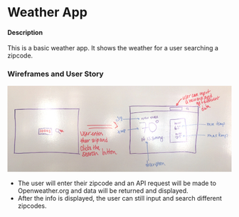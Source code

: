 # Weather App

#### Description

This is a basic weather app. It shows the weather for a user searching a zipcode.


### Wireframes and User Story

![desktop](https://github.com/datk1d/Weather_App/blob/moving/assets/desktop.jpg?raw=true "Desktop WireFrame")

* The user will enter their zipcode and an API request will be made to Openweather.org and data will be returned and displayed.
* After the info is displayed, the user can still input and search different zipcodes.


